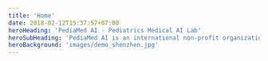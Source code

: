 ```yaml
---
title: 'Home'
date: 2018-02-12T15:37:57+07:00
heroHeading: 'PediaMed AI - Pediatrics Medical AI Lab'
heroSubHeading: 'PediaMed AI is an international non-profit organization with the goal of improving pediatric healthcare, using interpretable AI tools to assist pediatricians in diagnosing, early intervention pediatric diseases, and human-centric AI for general social good areas.'    
heroBackground: 'images/demo_shenzhen.jpg'
---
```

